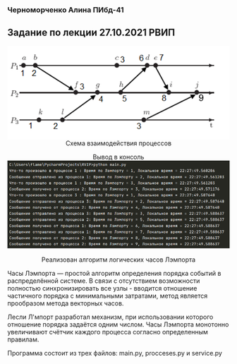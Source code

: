 ### Черноморченко Алина ПИбд-41

## Задание по лекции 27.10.2021 РВИП

<p align="center"> 
<img  width="650" align="center" src="processes.png"/> <br> 
Схема взаимодействия процессов
</p>


<p align="center"> 
Вывод в консоль <br>
<img  width="800" align="center" src="вывод.png"/> <br> 
<br>
Реализован алгоритм логических часов Лэмпорта
</p>
Часы Лэмпорта — простой алгоритм определения порядка событий в распределённой системе. В связи с отсутствием возможности полностью синхронизировать все узлы - вводится отношение частичного порядка с минимальными затратами, метод является прообразом метода векторных часов.

Лесли Л'мпорт разработал механизм, при использовании которого отношение порядка задаётся одним числом. Часы Лэмпорта монотонно увеличивают счётчик каждого процесса согласно определенным правилам.

Программа состоит из трех файлов:
main.py, procceses.py и service.py


